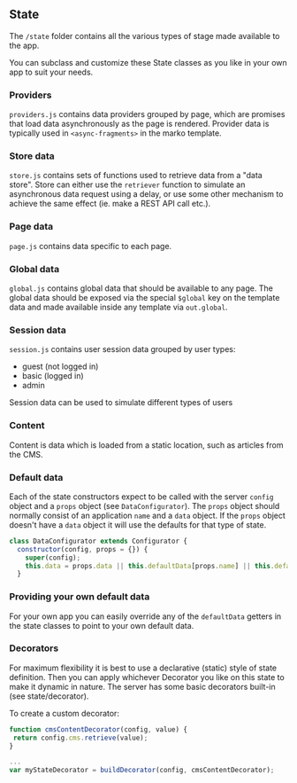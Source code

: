 ## State

The `/state` folder contains all the various types of stage made available to the app.

You can subclass and customize these State classes as you like in your own app to suit your needs.

### Providers

`providers.js` contains data providers grouped by page, which are promises that load data asynchronously as the page is rendered. Provider data is typically used in `<async-fragments>` in the marko template.

### Store data

`store.js` contains sets of functions used to retrieve data from a "data store". Store can either use the `retriever` function to simulate an asynchronous data request using a delay, or use some other mechanism to achieve the same effect (ie. make a REST API call etc.).

### Page data

`page.js` contains data specific to each page.

### Global data

`global.js` contains global data that should be available to any page.
The global data should be exposed via the special `$global` key on the template data and made available inside any template via `out.global`.

### Session data

`session.js` contains user session data grouped by user types:
- guest (not logged in)
- basic (logged in)
- admin

Session data can be used to simulate different types of users

### Content

Content is data which is loaded from a static location, such as articles from the CMS.

### Default data

Each of the state constructors expect to be called with the server `config` object and a `props` object (see `DataConfigurator`).
The `props` object should normally consist of an application `name` and a `data` object.
If the `props` object doesn't have a `data` object it will use the defaults for that type of state.

```js
class DataConfigurator extends Configurator {
  constructor(config, props = {}) {
    super(config);
    this.data = props.data || this.defaultData[props.name] || this.defaultData;
  }
```

### Providing your own default data

For your own app you can easily override any of the `defaultData` getters in the state classes to point to your own default data.

### Decorators

For maximum flexibility it is best to use a declarative (static) style of state definition. Then you can apply whichever Decorator
you like on this state to make it dynamic in nature. The server has some basic decorators built-in (see state/decorator).

To create a custom decorator:

 ```js
function cmsContentDecorator(config, value) {
  return config.cms.retrieve(value);
}

...
var myStateDecorator = buildDecorator(config, cmsContentDecorator);
```


